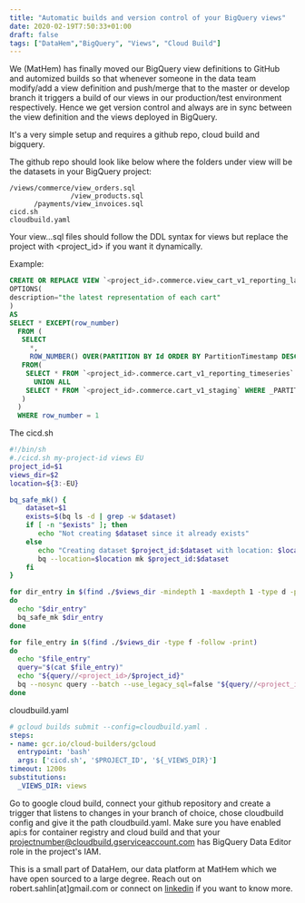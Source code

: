 ```yaml
---
title: "Automatic builds and version control of your BigQuery views"
date: 2020-02-19T7:50:33+01:00
draft: false
tags: ["DataHem","BigQuery", "Views", "Cloud Build"]
---
```


We (MatHem) has finally moved our BigQuery view definitions to GitHub and automized builds so that whenever someone in the data team modify/add a view definition and push/merge that to the master or develop branch it triggers a build of our views in our production/test environment respectively. Hence we get version control and always are in sync between the view definition and the views deployed in BigQuery.

It's a very simple setup and requires a github repo, cloud build and bigquery.

The github repo should look like below where the folders under view will be the datasets in your BigQuery project:
```
/views/commerce/view_orders.sql
               /view_products.sql
      /payments/view_invoices.sql
cicd.sh
cloudbuild.yaml
```
Your view...sql files should follow the DDL syntax for views but replace the project with <project_id> if you want it dynamically.

Example:
```sql
CREATE OR REPLACE VIEW `<project_id>.commerce.view_cart_v1_reporting_latest`
OPTIONS(
description="the latest representation of each cart"
)
AS
SELECT * EXCEPT(row_number)
  FROM (
   SELECT
     *,
     ROW_NUMBER() OVER(PARTITION BY Id ORDER BY PartitionTimestamp DESC) row_number
   FROM(
    SELECT * FROM `<project_id>.commerce.cart_v1_reporting_timeseries`
      UNION ALL
    SELECT * FROM `<project_id>.commerce.cart_v1_staging` WHERE _PARTITIONDATE >= DATE_SUB(CURRENT_DATE(), INTERVAL 2 DAY)
   )
  ) 
  WHERE row_number = 1
```

The cicd.sh
```bash
#!/bin/sh
#./cicd.sh my-project-id views EU
project_id=$1
views_dir=$2
location=${3:-EU}  

bq_safe_mk() {
    dataset=$1
    exists=$(bq ls -d | grep -w $dataset)
    if [ -n "$exists" ]; then
       echo "Not creating $dataset since it already exists"
    else
       echo "Creating dataset $project_id:$dataset with location: $location"
       bq --location=$location mk $project_id:$dataset
    fi
}

for dir_entry in $(find ./$views_dir -mindepth 1 -maxdepth 1 -type d -printf '%f\n')
do
  echo "$dir_entry"
  bq_safe_mk $dir_entry
done

for file_entry in $(find ./$views_dir -type f -follow -print)
do
  echo "$file_entry"
  query="$(cat $file_entry)"
  echo "${query//<project_id>/$project_id}"
  bq --nosync query --batch --use_legacy_sql=false "${query//<project_id>/$project_id}"
done
```

cloudbuild.yaml
```yaml
# gcloud builds submit --config=cloudbuild.yaml .
steps:
- name: gcr.io/cloud-builders/gcloud
  entrypoint: 'bash'
  args: ['cicd.sh', '$PROJECT_ID', '${_VIEWS_DIR}']
timeout: 1200s
substitutions:
  _VIEWS_DIR: views
```

Go to google cloud build, connect your github repository and create a trigger that listens to changes in your branch of choice, chose cloudbuild config and give it the path cloudbuild.yaml. Make sure you have enabled api:s for container registry and cloud build and that your projectnumber@cloudbuild.gserviceaccount.com has BigQuery Data Editor role in the project's IAM.

This is a small part of DataHem, our data platform at MatHem which we have open sourced to a large degree. Reach out on robert.sahlin[at]gmail.com or connect on [linkedin](https://www.linkedin.com/in/robertsahlin/) if you want to know more.
